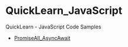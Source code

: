 # QuickLearn_JavaScript
QuickLearn - JavaScript Code Samples
 
  * [PromiseAll_AsyncAwait](./PromiseAll_AsyncAwait)
